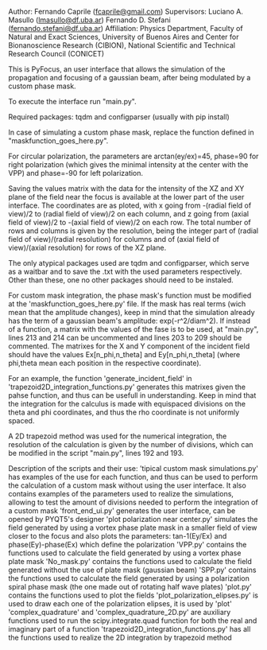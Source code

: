 Author: Fernando Caprile (fcaprile@gmail.com) Supervisors: Luciano A. Masullo (lmasullo@df.uba.ar) Fernando D. Stefani (fernando.stefani@df.uba.ar) Affiliation: Physics Department, Faculty of Natural and Exact Sciences, University of Buenos Aires and Center for Bionanoscience Research (CIBION), National Scientific and Technical Research Council (CONICET)

This is PyFocus, an user interface that allows the simulation of the propagation and focusing of a gaussian beam, after being modulated by a custom phase mask.

To execute the interface run "main.py".

Required packages: tqdm and configparser (usually with pip install)

In case of simulating a custom phase mask, replace the function defined in "maskfunction_goes_here.py".

For circular polarization, the parameters are arctan(ey/ex)=45, phase=90 for right polarization (which gives the minimal intensity at the center with the VPP) and phase=-90 for left polarization.

Saving the values matrix with the data for the intensity of the XZ and XY plane of the field near the focus is available at the lower part of the user interface. The coordinates are as ploted, with x going from -(radial field of view)/2 to (radial field of view)/2 on each column, and z going from (axial field of view)/2 to -(axial field of view)/2 on each row. The total number of rows and columns is given by the resolution, being the integer part of (radial field of view)/(radial resolution) for columns and of (axial field of view)/(axial resolution) for rows of the XZ plane.

The only atypical packages used are tqdm and configparser, which serve as a waitbar and to save the .txt with the used parameters respectively. Other than these, one no other packages should need to be instaled.

For custom mask integration, the phase mask's function must be modified at the 'maskfunction_goes_here.py' file. If the mask has real terms (wich mean that the amplitude changes), keep in mind that the simulation already has the term of a gaussian beam's amplitude: exp(-r^2/diam^2). If instead of a function, a matrix with the values of the fase is to be used, at "main.py", lines 213 and 214 can be uncommented and lines 203 to 209 should be commented. The matrixes for the X and Y component of the incident field should have the values Ex[n_phi,n_theta] and Ey[n_phi,n_theta] (where phi,theta mean each position in the respective coordinate).

For an example, the function 'generate_incident_field' in 'trapezoid2D_integration_functions.py' generates this matrixes given the pahse function, and thus can be usefull in understanding. Keep in mind that the integration for the calculus is made with equispaced divisions on the theta and phi coordinates, and thus the rho coordinate is not uniformly spaced.

A 2D trapezoid method was used for the numerical integration, the resolution of the calculation is given by the number of divisions, which can be modified in the script "main.py", lines 192 and 193.

Description of the scripts and their use: 'tipical custom mask simulations.py' has examples of the use for each function, and thus can be used to perform the calculation of a custom mask without using the user interface. It also contains examples of the parameters used to realize the simulations, allowing to test the amount of divisions needed to perform the integration of a custom mask 'front_end_ui.py' generates the user interface, can be opened by PYQT5's designer 'plot polarization near center.py' simulates the field generated by using a vortex phase plate mask in a smaller field of view closer to the focus and also plots the parameters: tan-1(Ey/Ex) and phase(Ey)-phase(Ex) which define the polarization 'VPP.py' contains the functions used to calculate the field generated by using a vortex phase plate mask 'No_mask.py' contains the functions used to calculate the field generated without the use of plate mask (gaussian beam) 'SPP.py' contains the functions used to calculate the field generated by using a polarization spiral phase mask (the one made out of rotating half wave plates) 'plot.py' contains the functions used to plot the fields 'plot_polarization_elipses.py' is used to draw each one of the polarization elipses, it is used by 'plot' 'complex_quadrature' and 'complex_quadrature_2D.py' are auxiliary functions used to run the scipy.integrate.quad function for both the real and imaginary part of a function 'trapezoid2D_integration_functions.py' has all the functions used to realize the 2D integration by trapezoid method